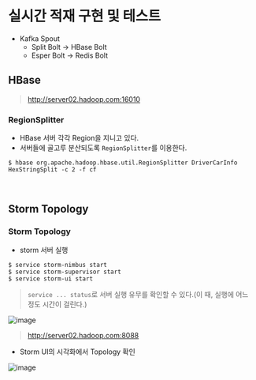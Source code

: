 # 실시간 적재 구현 및 테스트 

- Kafka Spout
  - Split Bolt -> HBase Bolt
  - Esper Bolt -> Redis Bolt

## HBase
> http://server02.hadoop.com:16010

### RegionSplitter
- HBase 서버 각각 Region을 지니고 있다.
- 서버들에 골고루 분산되도록 `RegionSplitter`를 이용한다.

`$ hbase org.apache.hadoop.hbase.util.RegionSplitter DriverCarInfo HexStringSplit -c 2 -f cf`

<br>

## Storm Topology

### Storm Topology

- storm 서버 실행

```
$ service storm-nimbus start
$ service storm-supervisor start
$ service storm-ui start
```
> `service ... status`로 서버 실행 유무를 확인할 수 있다.(이 때, 실행에 어느 정도 시간이 걸린다.)

![image](https://user-images.githubusercontent.com/43158502/129023118-8acbacdd-caba-48be-88e0-0410c5ff9767.png)

> http://server02.hadoop.com:8088

- Storm UI의 시각화에서 Topology 확인

![image](https://user-images.githubusercontent.com/43158502/129031991-d9d38664-a388-4ba0-8dad-2c26f6e073b8.png)

